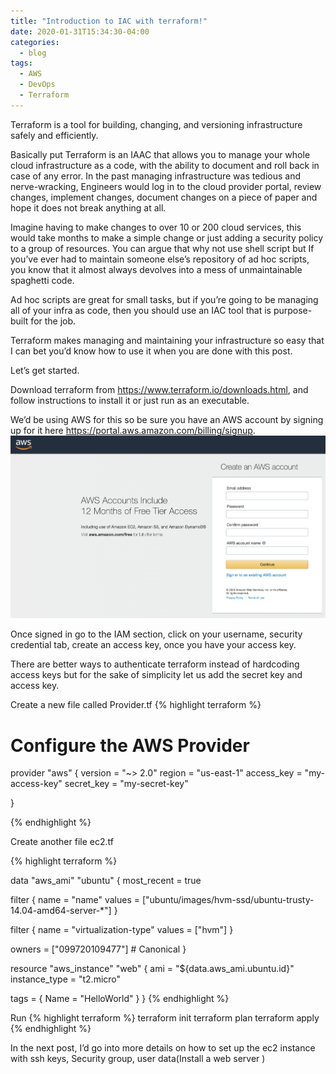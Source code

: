 ```yaml
---
title: "Introduction to IAC with terraform!"
date: 2020-01-31T15:34:30-04:00
categories:
  - blog
tags:
  - AWS
  - DevOps
  - Terraform
---
```



Terraform is a tool for building, changing, and versioning infrastructure safely and efficiently. 

Basically put Terraform is an IAAC that allows you to manage your whole cloud infrastructure as a code, with the ability to document and roll back in case of any error. In the past managing infrastructure was tedious and nerve-wracking, Engineers would log in to the cloud provider portal, review changes, implement changes, document changes on a piece of paper and hope it does not break anything at all. 

Imagine having to make changes to over 10 or 200 cloud services, this would take months to make a simple change or just adding a security policy to a group of resources. You can argue that why not use shell script but If you’ve ever had to maintain someone else’s repository of ad hoc scripts, you know that it almost always devolves into a mess of unmaintainable spaghetti code. 

Ad hoc scripts are great for small  tasks, but if you’re going to be managing all of your infra as code, then you should use an IAC tool that is purpose-built for the job.

Terraform makes managing and maintaining your infrastructure so easy that I can bet you’d know how to use it when you are done with this post.



Let’s get started.



Download terraform from https://www.terraform.io/downloads.html,  and follow instructions to install it or just run as an executable.

We’d be using AWS for this so be sure you have an AWS account by signing up for it here  https://portal.aws.amazon.com/billing/signup. ![AWS Registration ](../assets/images/2020/Jan/amazon-registration-free-tier.png)

 Once signed in go to the IAM section, click on your username, security credential tab, create an access key, once you have your access key.

There are better ways to authenticate terraform instead of hardcoding access keys but for the sake of simplicity let us add the secret key and access key. 

Create a new file called Provider.tf 
{% highlight terraform %}

# Configure the AWS Provider
provider "aws" {
  version = "~> 2.0"
  region  = "us-east-1"
  access_key = "my-access-key"
  secret_key = "my-secret-key"

}

{% endhighlight %}

Create another file ec2.tf

{% highlight terraform %}


data "aws_ami" "ubuntu" {
  most_recent = true

  filter {
    name   = "name"
    values = ["ubuntu/images/hvm-ssd/ubuntu-trusty-14.04-amd64-server-*"]
  }

  filter {
    name   = "virtualization-type"
    values = ["hvm"]
  }

  owners = ["099720109477"] # Canonical
}

resource "aws_instance" "web" {
  ami           = "${data.aws_ami.ubuntu.id}"
  instance_type = "t2.micro"

  tags = {
    Name = "HelloWorld"
  }
}
{% endhighlight %}


Run 
{% highlight terraform %}
terraform init
terraform plan
terraform apply
{% endhighlight %}

In the next post, I’d go into more details on how to set up the ec2 instance with ssh keys, Security group, user data(Install a web  server ) 



[olufuwatayo]: https://twitter.com/olufuwatayo
[Linkedin]:   https://www.linkedin.com/in/professionaldevopsengineer/
